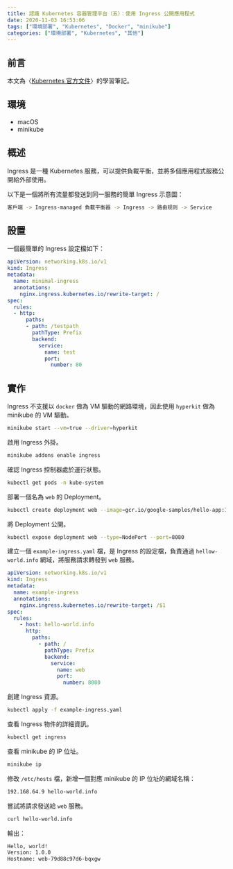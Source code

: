 ```yaml
---
title: 認識 Kubernetes 容器管理平台（五）：使用 Ingress 公開應用程式
date: 2020-11-03 16:53:06
tags: ["環境部署", "Kubernetes", "Docker", "minikube"]
categories: ["環境部署", "Kubernetes", "其他"]
---
```


## 前言

本文為〈[Kubernetes 官方文件](https://kubernetes.io/docs/home/)〉的學習筆記。

## 環境

- macOS
- minikube

## 概述

Ingress 是一種 Kubernetes 服務，可以提供負載平衡，並將多個應用程式服務公開給外部使用。

以下是一個將所有流量都發送到同一服務的簡單 Ingress 示意圖：

```bash
客戶端 -> Ingress-managed 負載平衡器 -> Ingress -> 路由规则 -> Service
```

## 設置

一個最簡單的 Ingress 設定檔如下：

```yaml
apiVersion: networking.k8s.io/v1
kind: Ingress
metadata:
  name: minimal-ingress
  annotations:
    nginx.ingress.kubernetes.io/rewrite-target: /
spec:
  rules:
  - http:
      paths:
      - path: /testpath
        pathType: Prefix
        backend:
          service:
            name: test
            port:
              number: 80
```

## 實作

Ingress 不支援以 `docker` 做為 VM 驅動的網路環境，因此使用 `hyperkit` 做為 minikube 的 VM 驅動。

```bash
minikube start --vm=true --driver=hyperkit
```

啟用 Ingress 外掛。

```bash
minikube addons enable ingress
```

確認 Ingress 控制器處於運行狀態。

```bash
kubectl get pods -n kube-system
```

部署一個名為 `web` 的 Deployment。

```bash
kubectl create deployment web --image=gcr.io/google-samples/hello-app:1.0
```

將 Deployment 公開。

```bash
kubectl expose deployment web --type=NodePort --port=8080
```

建立一個 `example-ingress.yaml` 檔，是 Ingress 的設定檔，負責通過 `hellow-world.info` 網域，將服務請求轉發到 `web` 服務。

```yaml
apiVersion: networking.k8s.io/v1
kind: Ingress
metadata:
  name: example-ingress
  annotations:
    nginx.ingress.kubernetes.io/rewrite-target: /$1
spec:
  rules:
    - host: hello-world.info
      http:
        paths:
          - path: /
            pathType: Prefix
            backend:
              service:
                name: web
                port:
                  number: 8080
```

創建 Ingress 資源。

```bash
kubectl apply -f example-ingress.yaml
```

查看 Ingress 物件的詳細資訊。

```bash
kubectl get ingress
```

查看 minikube 的 IP 位址。

```bash
minikube ip
```

修改 `/etc/hosts` 檔，新增一個對應 minikube 的 IP 位址的網域名稱：

```bash
192.168.64.9 hello-world.info
```

嘗試將請求發送給 `web` 服務。

```bash
curl hello-world.info
```

輸出：

```bash
Hello, world!
Version: 1.0.0
Hostname: web-79d88c97d6-bqxgw
```
